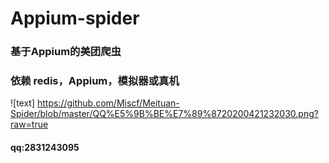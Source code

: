 # Appium-spider
### 基于Appium的美团爬虫

### 依赖 redis，Appium，模拟器或真机

![text] https://github.com/Miscf/Meituan-Spider/blob/master/QQ%E5%9B%BE%E7%89%8720200421232030.png?raw=true

#### qq:2831243095
